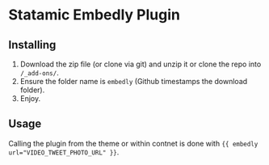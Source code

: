 Statamic Embedly Plugin
================================

## Installing
1. Download the zip file (or clone via git) and unzip it or clone the repo into `/_add-ons/`.
2. Ensure the folder name is `embedly` (Github timestamps the download folder).
3. Enjoy.

## Usage

Calling the plugin from the theme or within contnet is done with `{{ embedly url="VIDEO_TWEET_PHOTO_URL" }}`.